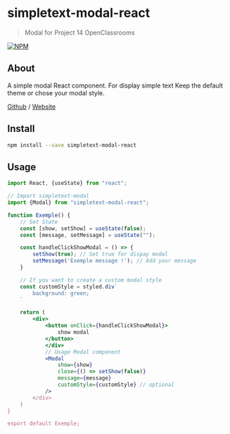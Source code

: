# simpletext-modal-react

> Modal for Project 14 OpenClassrooms

[![NPM](https://img.shields.io/npm/v/simpletext-modal-react.svg)](https://www.npmjs.com/package/simpletext-modal-react)

## About

A simple modal React component. For display simple text
Keep the default theme or chose your modal style.

[Github](https://github.com/RomainChardon/simpletext-modal-react) /
[Website](https://www.romainchardon.fr)

## Install

```bash
npm install --save simpletext-modal-react
```

## Usage 

```jsx
import React, {useState} from "react";

// Import simpletext-modal
import {Modal} from "simpletext-modal-react";

function Exemple() {
    // Set State
    const [show, setShow] = useState(false);
    const [message, setMessage] = useState("");

    const handleClickShowModal = () => {
        setShow(true); // Set true for dispay modal
        setMessage('Exemple message !'); // Add your message
    }

    // If you want to create a custom modal style
    const customStyle = styled.div`
        background: green;
    `

    return (
        <div>
            <button onClick={handleClickShowModal}>
                show modal
            </button>
            </div>
            // Usage Modal component
            <Modal
                show={show}
                close={() => setShow(false)}
                message={message}
                customStyle={customStyle} // optional
            />
        </div>
    )
}

export default Exemple;
```
